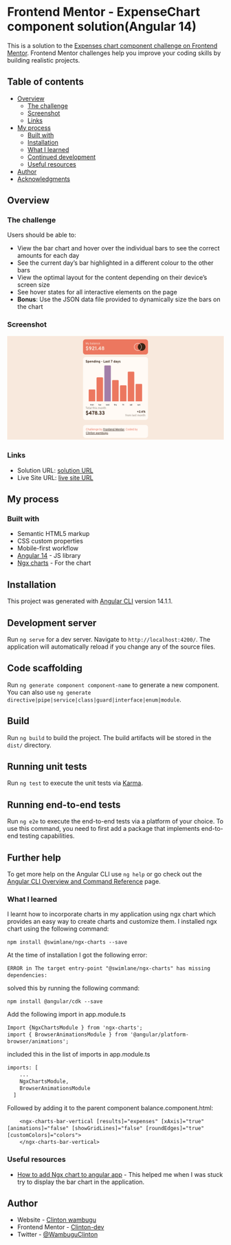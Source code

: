 # Frontend Mentor -  ExpenseChart component solution(Angular 14)

This is a solution to the [Expenses chart component challenge on Frontend Mentor](https://www.frontendmentor.io/challenges/expenses-chart-component-e7yJBUdjwt). Frontend Mentor challenges help you improve your coding skills by building realistic projects.

## Table of contents

- [Overview](#overview)
  - [The challenge](#the-challenge)
  - [Screenshot](#screenshot)
  - [Links](#links)
- [My process](#my-process)
  - [Built with](#built-with)
  - [Installation](#installation)
  - [What I learned](#what-i-learned)
  - [Continued development](#continued-development)
  - [Useful resources](#useful-resources)
- [Author](#author)
- [Acknowledgments](#acknowledgments)


## Overview

### The challenge

Users should be able to:

- View the bar chart and hover over the individual bars to see the correct amounts for each day
- See the current day’s bar highlighted in a different colour to the other bars
- View the optimal layout for the content depending on their device’s screen size
- See hover states for all interactive elements on the page
- **Bonus**: Use the JSON data file provided to dynamically size the bars on the chart

### Screenshot

![](./screenshot.png)

### Links

- Solution URL: [solution URL](https://your-solution-url.com)
- Live Site URL: [live site URL](https://your-live-site-url.com)


## My process

### Built with

- Semantic HTML5 markup
- CSS custom properties
- Mobile-first workflow
- [Angular 14](https://angular.io/docs) - JS library
- [Ngx charts](https://swimlane.gitbook.io/ngx-charts/) - For the chart

## Installation

This project was generated with [Angular CLI](https://github.com/angular/angular-cli) version 14.1.1.

## Development server

Run `ng serve` for a dev server. Navigate to `http://localhost:4200/`. The application will automatically reload if you change any of the source files.

## Code scaffolding

Run `ng generate component component-name` to generate a new component. You can also use `ng generate directive|pipe|service|class|guard|interface|enum|module`.

## Build

Run `ng build` to build the project. The build artifacts will be stored in the `dist/` directory.

## Running unit tests

Run `ng test` to execute the unit tests via [Karma](https://karma-runner.github.io).

## Running end-to-end tests

Run `ng e2e` to execute the end-to-end tests via a platform of your choice. To use this command, you need to first add a package that implements end-to-end testing capabilities.

## Further help

To get more help on the Angular CLI use `ng help` or go check out the [Angular CLI Overview and Command Reference](https://angular.io/cli) page.


### What I learned

I learnt how to incorporate charts in my application using ngx chart which provides an easy way to create charts and customize them.
I installed ngx chart using the following command:

```
npm install @swimlane/ngx-charts --save
```
At the time of installation I got the following error:
```
ERROR in The target entry-point "@swimlane/ngx-charts" has missing dependencies:
```
solved this by running the following command:
```
npm install @angular/cdk --save
```
Add the following import in app.module.ts
```
Import {NgxChartsModule } from 'ngx-charts';
import { BrowserAnimationsModule } from '@angular/platform-browser/animations';

```
included this in the list of imports in app.module.ts
```
imports: [
    ...
    NgxChartsModule,
    BrowserAnimationsModule
  ]
```
Followed by adding it to the parent component balance.component.html:
```
    <ngx-charts-bar-vertical [results]="expenses" [xAxis]="true" [animations]="false" [showGridLines]="false" [roundEdges]="true" [customColors]="colors">
    </ngx-charts-bar-vertical>
```

### Useful resources

- [How to add Ngx chart to angular app](https://www.ngdevelop.tech/how-to-use-ngx-charts-in-angular/) - This helped me when I was stuck try to display the bar chart in the application.


## Author

- Website - [Clinton wambugu](https://clintonwambugu-portfolio.herokuapp.com/)
- Frontend Mentor - [Clinton-dev](https://www.frontendmentor.io/profile/Clinton-dev)
- Twitter - [@WambuguClinton](https://twitter.com/WambuguClinton)
